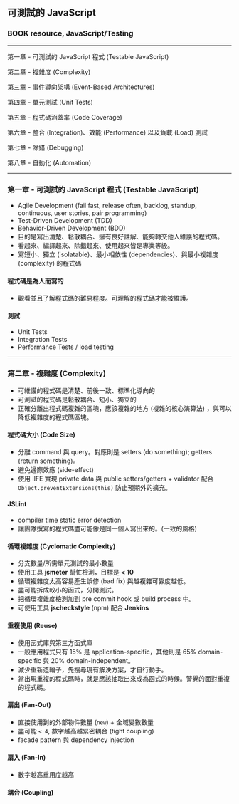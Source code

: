 ## 可測試的 JavaScript
### BOOK resource, JavaScript/Testing

------------------

第一章 - 可測試的 JavaScript 程式 (Testable JavaScript)

第二章 - 複雜度 (Complexity)

第三章 - 事件導向架構 (Event-Based Architectures)

第四章 - 單元測試 (Unit Tests)

第五章 - 程式碼涵蓋率 (Code Coverage)

第六章 - 整合 (Integration)、效能 (Performance) 以及負載 (Load) 測試

第七章 - 除錯 (Debugging)

第八章 - 自動化 (Automation)

------------------


### 第一章 - 可測試的 JavaScript 程式 (Testable JavaScript)
  * Agile Development (fail fast, release often, backlog, standup, continuous, user stories, pair programming)
  * Test-Driven Development (TDD)
  * Behavior-Driven Development (BDD)
  * 目的是寫出清楚、鬆散耦合、擁有良好註解、能夠轉交他人維護的程式碼。
  * 看起來、編譯起來、除錯起來、使用起來皆是專業等級。
  * 寫短小、獨立 (isolatable)、最小相依性 (dependencies)、與最小複雜度 (complexity) 的程式碼

#### 程式碼是為人而寫的
  * 觀看並且了解程式碼的難易程度。可理解的程式碼才能被維護。

#### 測試
  * Unit Tests
  * Integration Tests
  * Performance Tests / load testing


------------------------------


### 第二章 - 複雜度 (Complexity)
  * 可維護的程式碼是清楚、前後一致、標準化導向的
  * 可測試的程式碼是鬆散耦合、短小、獨立的
  * 正確分離出程式碼複雜的區塊，應該複雜的地方 (複雜的核心演算法) ，與可以降低複雜度的程式碼區塊。

#### 程式碼大小 (Code Size)
  * 分離 command 與 query。對應則是 setters (do something); getters (return something)。
  * 避免邊際效應 (side-effect)
  * 使用 IIFE 實現 private data 與 public setters/getters + validator 配合 `Object.preventExtensions(this)` 防止預期外的擴充。

#### JSLint
  * compiler time static error detection
  * 讓團隊撰寫的程式碼盡可能像是同一個人寫出來的。(一致的風格)

#### 循環複雜度 (Cyclomatic Complexity)
  * 分支數量/所需單元測試的最小數量
  * 使用工具 **jsmeter** 幫忙檢測，目標是 **< 10**
  * 循環複雜度太高容易產生誤修 (bad fix) 與越複雜可靠度越低。
  * 盡可能拆成較小的函式，分開測試。
  * 把循環複雜度檢測加到 pre commit hook 或 build process 中。
  * 可使用工具 **jscheckstyle** (npm) 配合 **Jenkins**

#### 重複使用 (Reuse)
  * 使用函式庫與第三方函式庫
  * 一般應用程式只有 15% 是 application-specific，其他則是 65% domain-specific 與 20% domain-independent。
  * 減少重新造輪子，先搜尋現有解決方案，才自行動手。
  * 當出現重複的程式碼時，就是應該抽取出來成為函式的時候。警覺的面對重複的程式碼。

#### 扇出 (Fan-Out)
  * 直接使用到的外部物件數量 (`new`) + 全域變數數量
  * 盡可能 `< 4`, 數字越高越緊密耦合 (tight coupling)
  * facade pattern 與 dependency injection

#### 扇入 (Fan-In)
  * 數字越高重用度越高

#### 耦合 (Coupling)
